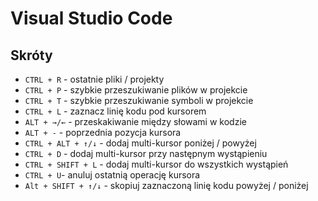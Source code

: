 # Visual Studio Code

## Skróty

- `CTRL + R` - ostatnie pliki / projekty
- `CTRL + P` - szybkie przeszukiwanie plików w projekcie
- `CTRL + T` - szybkie przeszukiwanie symboli w projekcie
- `CTRL + L` - zaznacz linię kodu pod kursorem
- `ALT + →/←` - przeskakiwanie między słowami w kodzie
- `ALT + -` - poprzednia pozycja kursora
- `CTRL + ALT + ↑/↓` - dodaj multi-kursor poniżej / powyżej
- `CTRL + D` - dodaj multi-kursor przy następnym wystąpieniu
- `CTRL + SHIFT + L` - dodaj multi-kursor do wszystkich wystąpień
- `CTRL + U`- anuluj ostatnią operację kursora
- `Alt + SHIFT + ↑/↓` - skopiuj zaznaczoną linię kodu powyżej / poniżej
